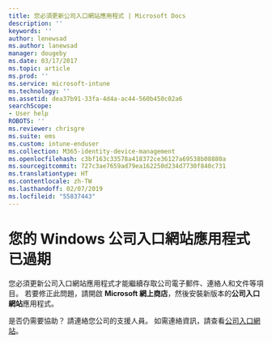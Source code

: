 ```yaml
---
title: 您必須更新公司入口網站應用程式 | Microsoft Docs
description: ''
keywords: ''
author: lenewsad
ms.author: lanewsad
manager: dougeby
ms.date: 03/17/2017
ms.topic: article
ms.prod: ''
ms.service: microsoft-intune
ms.technology: ''
ms.assetid: dea37b91-33fa-4d4a-ac44-560b450c02a6
searchScope:
- User help
ROBOTS: ''
ms.reviewer: chrisgre
ms.suite: ems
ms.custom: intune-enduser
ms.collection: M365-identity-device-management
ms.openlocfilehash: c3bf163c33578a418372ce36127a69538b08880a
ms.sourcegitcommit: 727c3ae7659ad79ea162250d234d7730f840c731
ms.translationtype: HT
ms.contentlocale: zh-TW
ms.lasthandoff: 02/07/2019
ms.locfileid: "55837443"
---
```

# <a name="your-company-portal-app-for-windows-is-out-of-date"></a>您的 Windows 公司入口網站應用程式已過期

您必須更新公司入口網站應用程式才能繼續存取公司電子郵件、連絡人和文件等項目。 若要修正此問題，請開啟 **Microsoft 網上商店**，然後安裝新版本的**公司入口網站**應用程式。

是否仍需要協助？ 請連絡您公司的支援人員。 如需連絡資訊，請查看[公司入口網站](https://go.microsoft.com/fwlink/?linkid=2010980)。
